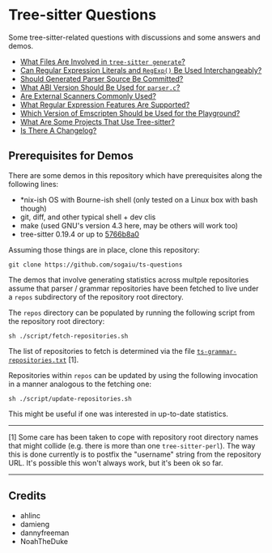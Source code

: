 # Tree-sitter Questions

Some tree-sitter-related questions with discussions and some answers
and demos.

* [What Files Are Involved in `tree-sitter generate`?](questions/generate-subcommand-files/README.md)
* [Can Regular Expression Literals and `RegExp()` Be Used Interchangeably?](questions/re-str-lit-equivalence/README.md)
* [Should Generated Parser Source Be Committed?](questions/should-parser-source-be-committed/README.md)
* [What ABI Version Should Be Used for `parser.c`?](questions/what-abi-level-should-be-used/README.md)
* [Are External Scanners Commonly Used?](questions/are-external-scanners-common/README.md)
* [What Regular Expression Features Are Supported?](questions/what-regex-features-are-supported/README.md)
* [Which Version of Emscripten Should be Used for the Playground?](questions/which-version-of-emscripten-should-be-used-for-the-playground/README.md)
* [What Are Some Projects That Use Tree-sitter?](questions/what-are-some-projects-that-use-tree-sitter/README.md)
* [Is There A Changelog?](questions/is-there-a-changelog/README.md)

## Prerequisites for Demos

There are some demos in this repository which have prerequisites along
the following lines:

* \*nix-ish OS with Bourne-ish shell (only tested on a Linux box with bash though)
* git, diff, and other typical shell + dev clis
* make (used GNU's version 4.3 here, may be others will work too)
* tree-sitter 0.19.4 or up to
  [5766b8a0](https://github.com/tree-sitter/tree-sitter/commit/5766b8a0a785ea34fceb479a94f7fe24c9daae2f)

Assuming those things are in place, clone this repository:

```
git clone https://github.com/sogaiu/ts-questions
```

The demos that involve generating statistics across multple
repositories assume that parser / grammar repositories have been
fetched to live under a `repos` subdirectory of the repository root
directory.

The `repos` directory can be populated by running the following script
from the repository root directory:

```
sh ./script/fetch-repositories.sh
```

The list of repositories to fetch is determined via the file
[`ts-grammar-repositories.txt`](ts-grammar-repositories.txt) [1].

Repositories within `repos` can be updated by using the following
invocation in a manner analogous to the fetching one:

```
sh ./script/update-repositories.sh
```

This might be useful if one was interested in up-to-date statistics.

---

[1] Some care has been taken to cope with repository root directory
names that might collide (e.g. there is more than one
`tree-sitter-perl`).  The way this is done currently is to postfix the
"username" string from the repository URL.  It's possible this won't
always work, but it's been ok so far.

---

## Credits

* ahlinc
* damieng
* dannyfreeman
* NoahTheDuke

